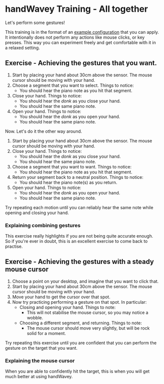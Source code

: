 # handWavey Training - All together

Let's perform some gestures!

This training is in the format of an [example configuration](https://github.com/ksandom/handWavey/blob/main/docs/user/exampleConfigurations.md) that you can apply. It intentionally does not perform any actions like mouse clicks, or key presses. This way you can experiment freely and get comfortable with it in a relaxed setting.

## Exercise - Achieving the gestures that you want.

1. Start by placing your hand about 30cm above the sensor. The mouse cursor should be moving with your hand.
1. Choose a segment that you want to select. Things to notice:
    * You should hear the piano note as you hit that segment.
1. Close your hand. Things to notice:
    * You should hear the _donk_ as you close your hand.
    * You should hear the same piano note.
1. Open your hand. Things to notice:
    * You should hear the _donk_ as you open your hand.
    * You should hear the same piano note.

Now. Let's do it the other way around.

1. Start by placing your hand about 30cm above the sensor. The mouse cursor should be moving with your hand.
1. Close your hand. Things to notice:
    * You should hear the _donk_ as you close your hand.
    * You should hear the same piano note.
1. Choose a segment that you want to want. Things to notice:
    * You should hear the piano note as you hit that segment.
1. Return your segment back to a neutral position. Things to notice:
    * You should hear the piano note(s) as you return.
1. Open your hand. Things to notice:
    * You should hear the _donk_ as you open your hand.
    * You should hear the same piano note.

Try repeating each motion until you can reliably hear the same note while opening and closing your hand.

### Explaining combining gestures

This exercise really highlights if you are not being quite accurate enough. So if you're ever in doubt, this is an excellent exercise to come back to practise.

## Exercise - Achieving the gestures with a steady mouse cursor

1. Choose a point on your desktop, and imagine that you want to click that.
1. Start by placing your hand about 30cm above the sensor. The mouse cursor should be moving with your hand.
1. Move your hand to get the cursor over that spot.
1. Now try practicing performing a gesture on that spot. In particular:
    * Closing and opening your hand. Things to note:
        * This will not stabilise the mouse cursor, so you may notice a wobble.
    * Choosing a different segment, and returning. Things to note:
        * The mouse cursor should move very slightly, but will be rock solid for a moment.

Try repeating this exercise until you are confident that you can perform the gesture on the target that you want.

### Explaining the mouse cursor

When you are able to confidently hit the target, this is when you will get much better at using handWavey.
